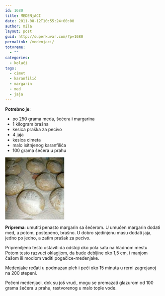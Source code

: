 ```yaml
---
id: 1680
title: MEDENjACI
date: 2011-08-12T10:55:24+00:00
author: mila
layout: post
guid: http://superkuvar.com/?p=1680
permalink: /medenjaci/
totvreme:
  - ""
categories:
  - kolači
tags:
  - cimet
  - karanfilić
  - margarin
  - med
  - jaja
---
```

**Potrebno je**:

  * po 250 grama meda, šećera i margarina
  * 1 kilogram brašna
  * kesica praška za pecivo
  * 4 jaja
  * kesica cimeta
  * malo isitnjenog karanfilića
  * 100 grama šećera u prahu

<img class="alignnone size-full wp-image-1687" title="belimedenjaci" src="/wp-content/uploads/2011/08/belimedenjaci-e1313146493221.jpg" alt="" width="190" height="200" /> 

**Priprema**: umutiti penasto margarin sa šećerom. U umućen margarin dodati med, a potom, postepeno, brašno. U dobro sjedinjenu masu dodati jaja, jedno po jedno, a zatim prašak za pecivo.

Pripremljeno testo ostaviti da odstoji oko pola sata na hladnom mestu. Potom testo razvući oklagijom, da bude debljine oko 1,5 cm, i manjom čašom ili modlom vaditi pogačice-medenjake.

Medenjake ređati u podmazan pleh i peći oko 15 minuta u rerni zagrejanoj na 200 stepeni.

Pečeni medenjaci, dok su još vrući, mogu se premazati glazurom od 100 grama šećera u prahu, rastvorenog u malo tople vode.